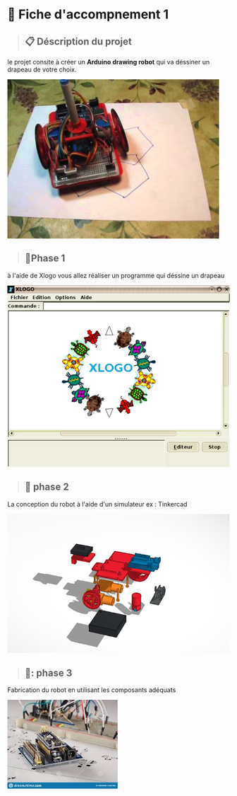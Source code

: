 # :bookmark_tabs: Fiche d'accompnement 1
> ## :clipboard: Déscription du projet
le projet consite à créer un **Arduino drawing robot** qui va déssiner un drapeau de votre choix.

![Arduino](arduino.jpg)

> ## :beginner:Phase 1
à l'aide de Xlogo vous allez réaliser un programme qui déssine un drapeau

![Arduino](xlogo.png)


> ## :dart: phase 2
La conception du robot à l'aide d'un simulateur ex : Tinkercad

![Arduino](tinkercad.png)

> ## 🚀: phase 3
Fabrication du robot en utilisant les composants adéquats

![Arduino](fabrication.jfif)
